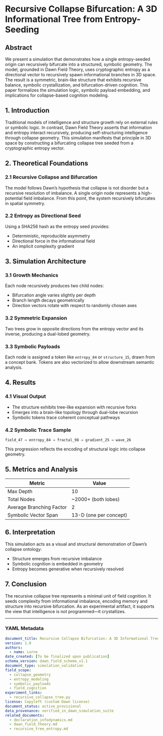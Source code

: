 # Recursive Collapse Bifurcation: A 3D Informational Tree from Entropy-Seeding

## Abstract

We present a simulation that demonstrates how a single entropy-seeded origin can recursively bifurcate into a structured, symbolic geometry. The model, grounded in Dawn Field Theory, uses cryptographic entropy as a directional vector to recursively spawn informational branches in 3D space. The result is a symmetric, brain-like structure that exhibits recursive balance, symbolic crystallization, and bifurcation-driven cognition. This paper formalizes the simulation logic, symbolic payload embedding, and implications for collapse-based cognition modeling.

## 1. Introduction

Traditional models of intelligence and structure growth rely on external rules or symbolic logic. In contrast, Dawn Field Theory asserts that information and entropy interact recursively, producing self-structuring intelligence through collapse geometry. This simulation manifests that principle in 3D space by constructing a bifurcating collapse tree seeded from a cryptographic entropy vector.

## 2. Theoretical Foundations

### 2.1 Recursive Collapse and Bifurcation

The model follows Dawn’s hypothesis that collapse is not disorder but a recursive resolution of imbalance. A single origin node represents a high-potential field imbalance. From this point, the system recursively bifurcates in spatial symmetry.

### 2.2 Entropy as Directional Seed

Using a SHA256 hash as the entropy seed provides:

* Deterministic, reproducible asymmetry
* Directional force in the informational field
* An implicit complexity gradient

## 3. Simulation Architecture

### 3.1 Growth Mechanics

Each node recursively produces two child nodes:

* Bifurcation angle varies slightly per depth
* Branch length decays geometrically
* Direction vectors rotate with respect to randomly chosen axes

### 3.2 Symmetric Expansion

Two trees grow in opposite directions from the entropy vector and its inverse, producing a dual-lobed geometry.

### 3.3 Symbolic Payloads

Each node is assigned a token like `entropy_84` or `structure_15`, drawn from a concept bank. Tokens are also vectorized to allow downstream semantic analysis.

## 4. Results

### 4.1 Visual Output

* The structure exhibits tree-like expansion with recursive forks
* Emerges into a brain-like topology through dual-lobe recursion
* Symbolic tokens trace coherent conceptual pathways

### 4.2 Symbolic Trace Sample

```
field_47 → entropy_84 → fractal_98 → gradient_25 → wave_26
```

This progression reflects the encoding of structural logic into collapse geometry.

## 5. Metrics and Analysis

| Metric                   | Value                  |
| ------------------------ | ---------------------- |
| Max Depth                | 10                     |
| Total Nodes              | \~2000+ (both lobes)   |
| Average Branching Factor | 2                      |
| Symbolic Vector Span     | 13-D (one per concept) |

## 6. Interpretation

This simulation acts as a visual and structural demonstration of Dawn’s collapse ontology:

* Structure emerges from recursive imbalance
* Symbolic cognition is embedded in geometry
* Entropy becomes generative when recursively resolved

## 7. Conclusion

The recursive collapse tree represents a minimal unit of field cognition. It seeds complexity from informational imbalance, encoding memory and structure into recursive bifurcation. As an experimental artifact, it supports the view that intelligence is not programmed—it crystallizes.

---

### YAML Metadata

```yaml
document_title: Recursive Collapse Bifurcation: A 3D Informational Tree from Entropy-Seeding
version: 1.0
authors:
  - name: Lorne
date_created: [To be finalized upon publication]
schema_version: dawn_field_schema_v1.1
document_type: simulation_validation
field_scope:
  - collapse_geometry
  - entropy_modeling
  - symbolic_payloads
  - field_cognition
experiment_links:
  - recursive_collapse_tree.py
license: Copyleft (custom Dawn license)
document_status: active_provisional
data_provenance: verified_in_dawn_simulation_suite
related_documents:
  - declaration_infodynamics.md
  - dawn_field_theory.md
  - recursive_tree_entropy.md
```
